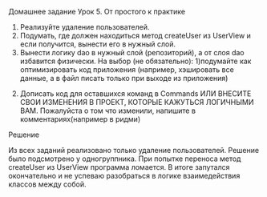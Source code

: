 Домашнее задание
Урок 5. От простого к практике
1. Реализуйте удаление пользователей.
2. Подумать, где должен находиться метод createUser из UserView и если получится, вынести его в нужный слой.
3. Вынести логику dao в нужный слой (репозиторий), а от слоя dao избавится физически.
На выбор (не обязательно):
1)подумайте как оптимизировать код приложения (например, хэшировать все данные, а в файл писать только при выходе из приложения)
2) Дописать код для оставшихся команд в Commands
ИЛИ ВНЕСИТЕ СВОИ ИЗМЕНЕНИЯ В ПРОЕКТ, КОТОРЫЕ КАЖУТЬСЯ ЛОГИЧНЫМИ ВАМ.
Пожалуйста о том что изменили, напишите в комментариях(например в ридми)

Решение

Из всех заданий реализовано только удаление пользователей. Решение было подсмотрено у одногруппника.
При попытке переноса метод createUser из UserView программа ломается. 
В итоге запутался окончательно и не успеваю разобраться в логике взаимедействия классов между собой.
